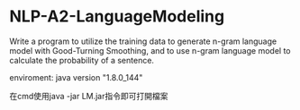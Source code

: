 # NLP-A2-LanguageModeling
Write a program to utilize the training data to generate n-gram language model with Good-Turning Smoothing, and to use n-gram language model to calculate the probability of a sentence.

enviroment: java version "1.8.0_144"

在cmd使用java -jar LM.jar指令即可打開檔案

